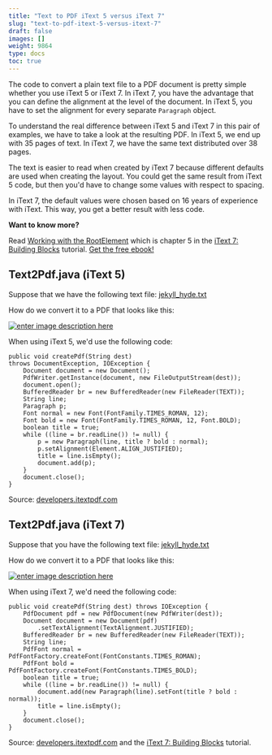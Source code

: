 ```yaml
---
title: "Text to PDF iText 5 versus iText 7"
slug: "text-to-pdf-itext-5-versus-itext-7"
draft: false
images: []
weight: 9864
type: docs
toc: true
---
```


The code to convert a plain text file to a PDF document is pretty simple whether you use iText 5 or iText 7. In iText 7, you have the advantage that you can define the alignment at the level of the document. In iText 5, you have to set the alignment for every separate `Paragraph` object.

To understand the real difference between iText 5 and iText 7 in this pair of examples, we have to take a look at the resulting PDF. In iText 5, we end up with 35 pages of text. In iText 7, we have the same text distributed over 38 pages.

The text is easier to read when created by iText 7 because different defaults are used when creating the layout. You could get the same result from iText 5 code, but then you'd have to change some values with respect to spacing.

In iText 7, the default values were chosen based on 16 years of experience with iText. This way, you get a better result with less code.

**Want to know more?**

Read [Working with the RootElement](http://developers.itextpdf.com/content/itext-7-building-blocks/chapter-2-working-rootelement) which is chapter 5 in the [iText 7: Building Blocks](http://developers.itextpdf.com/content/itext-7-building-blocks/) tutorial. [Get the free ebook!](http://pages.itextpdf.com/iText-7-abc.html)

## Text2Pdf.java (iText 5)
Suppose that we have the following text file: [jekyll_hyde.txt](http://gitlab.itextsupport.com/itext/sandbox/raw/master/resources/text/jekyll_hyde.txt)

How do we convert it to a PDF that looks like this:

[![enter image description here][1]][1]

When using iText 5, we'd use the following code:

    public void createPdf(String dest)
    throws DocumentException, IOException {
        Document document = new Document();
        PdfWriter.getInstance(document, new FileOutputStream(dest));
        document.open();
        BufferedReader br = new BufferedReader(new FileReader(TEXT));
        String line;
        Paragraph p;
        Font normal = new Font(FontFamily.TIMES_ROMAN, 12);
        Font bold = new Font(FontFamily.TIMES_ROMAN, 12, Font.BOLD);
        boolean title = true;
        while ((line = br.readLine()) != null) {
            p = new Paragraph(line, title ? bold : normal);
            p.setAlignment(Element.ALIGN_JUSTIFIED);
            title = line.isEmpty();
            document.add(p);
        }
        document.close();
    }

Source: [developers.itextpdf.com](http://developers.itextpdf.com/content/itext-7-examples/itext-7-differences-itext-5/text-pdf#2854-text2pdf.java)

  [1]: http://i.stack.imgur.com/U8GOT.png

## Text2Pdf.java (iText 7)
Suppose that you have the following text file: [jekyll_hyde.txt](http://gitlab.itextsupport.com/itext7/samples/raw/develop/sandbox/src/main/resources/txt/jekyll_hyde.txt)

How do we convert it to a PDF that looks like this:

[![enter image description here][1]][1]

When using iText 7, we'd need the following code:

    public void createPdf(String dest) throws IOException {
        PdfDocument pdf = new PdfDocument(new PdfWriter(dest));
        Document document = new Document(pdf)
            .setTextAlignment(TextAlignment.JUSTIFIED);
        BufferedReader br = new BufferedReader(new FileReader(TEXT));
        String line;
        PdfFont normal = PdfFontFactory.createFont(FontConstants.TIMES_ROMAN);
        PdfFont bold = PdfFontFactory.createFont(FontConstants.TIMES_BOLD);
        boolean title = true;
        while ((line = br.readLine()) != null) {
            document.add(new Paragraph(line).setFont(title ? bold : normal));
            title = line.isEmpty();
        }
        document.close();
    }

Source: [developers.itextpdf.com](http://developers.itextpdf.com/content/itext-7-examples/itext-7-differences-itext-5/text-pdf#2855-text2pdf.java) and the [iText 7: Building Blocks](http://pages.itextpdf.com/iText-7-abc.html) tutorial.

  [1]: http://i.stack.imgur.com/2nyg2.png

